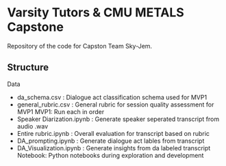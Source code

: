# Varsity Tutors & CMU METALS Capstone
Repository of the code for Capston Team Sky-Jem. 
## Structure
Data
  - da_schema.csv : Dialogue act classification schema used for MVP1
  - general_rubric.csv : General rubric for session quality assessment for MVP1
MVP1: Run each in order 
  - Speaker Diarization.ipynb : Generate speaker seperated transcript from audio .wav
  - Entire rubric.ipynb : Overall evaluation for transcript based on rubric
  - DA_prompting.ipynb : Generate dialogue act lables from transcript
  - DA_Visualization.ipynb : Generate insights from da labeled transcript
Notebook: Python notebooks during exploration and development 

